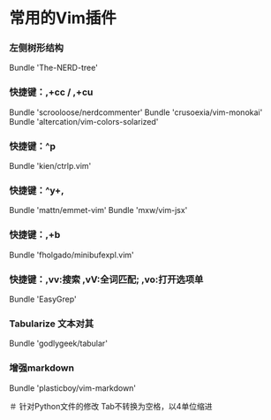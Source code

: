 # 常用的Vim插件

### 左侧树形结构
Bundle 'The-NERD-tree'

### 快捷键：,+cc / ,+cu
Bundle 'scrooloose/nerdcommenter'
Bundle 'crusoexia/vim-monokai'
Bundle 'altercation/vim-colors-solarized'

### 快捷键：^p
Bundle 'kien/ctrlp.vim'

### 快捷键：^y+,
Bundle 'mattn/emmet-vim'
Bundle 'mxw/vim-jsx'
### 快捷键：,+b
Bundle 'fholgado/minibufexpl.vim'

### 快捷键：,vv:搜索 ,vV:全词匹配; ,vo:打开选项单
Bundle 'EasyGrep'

### Tabularize 文本对其
Bundle 'godlygeek/tabular'

### 增强markdown
Bundle 'plasticboy/vim-markdown'

＃ 针对Python文件的修改
Tab不转换为空格，以4单位缩进
